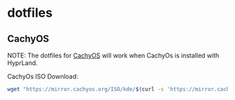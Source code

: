 # dotfiles

## CachyOS

NOTE: The dotfiles for [CachyOS](CachyOS) will work when CachyOs is installed with HyprLand.

CachyOs ISO Download:
```bash
wget "https://mirror.cachyos.org/ISO/kde/$(curl -s 'https://mirror.cachyos.org/ISO/kde/' | grep 'class="link"' | grep -oP "(?<=href\=\")[^/]+" | sort -r | head -n1)/cachyos-kde-linux-$(curl -s 'https://mirror.cachyos.org/ISO/kde/' | grep 'class="link"' | grep -oP "(?<=href\=\")[^/]+" | sort -r | head -n1).iso"
```

